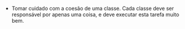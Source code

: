  - Tomar cuidado com a coesão de uma classe.
  Cada classe deve ser responsável por apenas uma coisa, e deve executar esta tarefa muito bem.


